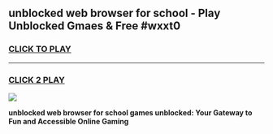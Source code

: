 
## unblocked web browser for school - Play Unblocked Gmaes & Free #wxxt0
<h3>
<a href="https://news.freeplayer.one?title=unblocked_web_browser_for_school&ref=03M">CLICK TO PLAY</a></h3>
<hr>

<h3>
<a href="https://news.freeplayer.one?title=unblocked_web_browser_for_school&ref=03M">CLICK 2 PLAY</a>
  
</h3>

<a href="https://news.freeplayer.one?title=unblocked_web_browser_for_school&ref=03M"><img src="https://clearcache.store/games.png"></a>


**unblocked web browser for school games unblocked: Your Gateway to Fun and Accessible Online Gaming**
